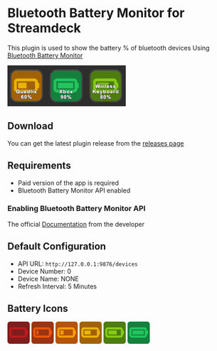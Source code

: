 # Bluetooth Battery Monitor for Streamdeck

This plugin is used to show the battery % of bluetooth devices
Using [Bluetooth Battery Monitor](https://www.bluetoothgoodies.com/)

![Bluetooth Battery Monitor for Streamdeck](docs/images/example.png)

## Download

You can get the latest plugin release from the [releases page](https://github.com/Skulldorom/Bluetooth-Battery-Streamdeck/releases/latest)

## Requirements

- Paid version of the app is required
- Bluetooth Battery Monitor API enabled

### Enabling Bluetooth Battery Monitor API

The official [Documentation](https://www.bluetoothgoodies.com/info/battery-monitor-api/) from the developer

## Default Configuration

- API URL: `http://127.0.0.1:9876/devices`
- Device Number: 0
- Device Name: NONE
- Refresh Interval: 5 Minutes

## Battery Icons

<p float="left">
	<img src="com.skulldorom.bluetoothbattery.sdPlugin\imgs\actions\battery\Empty.png" alt="empty" width="50">
	<img src="com.skulldorom.bluetoothbattery.sdPlugin\imgs\actions\battery\Low.png" alt="low" width="50">
	<img src="com.skulldorom.bluetoothbattery.sdPlugin\imgs\actions\battery\One.png" alt="one quarter" width="50">
	<img src="com.skulldorom.bluetoothbattery.sdPlugin\imgs\actions\battery\Half.png" alt="half" width="50">
	<img src="com.skulldorom.bluetoothbattery.sdPlugin\imgs\actions\battery\Three.png" alt="three quarter" width="50">
	<img src="com.skulldorom.bluetoothbattery.sdPlugin\imgs\actions\battery\Full.png" alt="full" width="50">
<p float="left">
